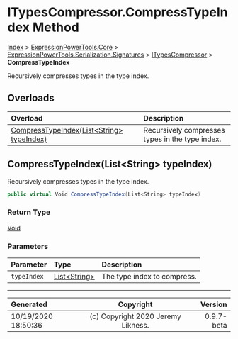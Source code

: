 ﻿# ITypesCompressor.CompressTypeIndex Method

[Index](../index.md) > [ExpressionPowerTools.Core](ExpressionPowerTools.Core.a.md) > [ExpressionPowerTools.Serialization.Signatures](ExpressionPowerTools.Serialization.Signatures.n.md) > [ITypesCompressor](ExpressionPowerTools.Serialization.Signatures.ITypesCompressor.i.md) > **CompressTypeIndex**

Recursively compresses types in the type index.

## Overloads

| Overload | Description |
| :-- | :-- |
| [CompressTypeIndex(List&lt;String> typeIndex)](#compresstypeindexliststring-typeindex) | Recursively compresses types in the type index. |
## CompressTypeIndex(List&lt;String> typeIndex)

Recursively compresses types in the type index.

```csharp
public virtual Void CompressTypeIndex(List<String> typeIndex)
```

### Return Type

 [Void](https://docs.microsoft.com/dotnet/api/system.void) 

### Parameters

| Parameter | Type | Description |
| :-- | :-- | :-- |
| `typeIndex` | [List&lt;String>](https://docs.microsoft.com/dotnet/api/system.collections.generic.list-1) | The type index to compress. |



---

| Generated | Copyright | Version |
| :-- | :-: | --: |
| 10/19/2020 18:50:36 | (c) Copyright 2020 Jeremy Likness. | 0.9.7-beta |
